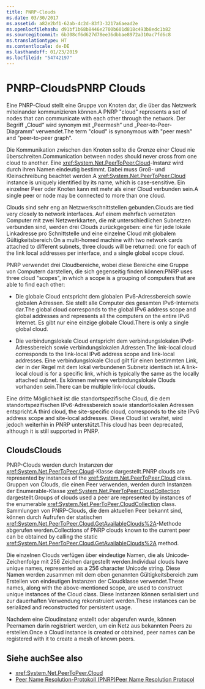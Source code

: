 ```yaml
---
title: PNRP-Clouds
ms.date: 03/30/2017
ms.assetid: a82e2bf1-62ab-4c2d-83f3-3217a6aead2e
ms.openlocfilehash: d91bf1b68b8446e2700b601d818c493b8edc1b82
ms.sourcegitcommit: 6b308cf6d627d78ee36dbbae8972a310ac7fd6c8
ms.translationtype: HT
ms.contentlocale: de-DE
ms.lasthandoff: 01/23/2019
ms.locfileid: "54742197"
---
```

# <a name="pnrp-clouds"></a><span data-ttu-id="6f71b-102">PNRP-Clouds</span><span class="sxs-lookup"><span data-stu-id="6f71b-102">PNRP Clouds</span></span>
<span data-ttu-id="6f71b-103">Eine PNRP-Cloud stellt eine Gruppe von Knoten dar, die über das Netzwerk miteinander kommunizieren können.</span><span class="sxs-lookup"><span data-stu-id="6f71b-103">A PNRP "cloud" represents a set of nodes that can communicate with each other through the network.</span></span> <span data-ttu-id="6f71b-104">Der Begriff „Cloud“ wird synonym mit „Peermesh“ und „Peer-to-Peer-Diagramm“ verwendet.</span><span class="sxs-lookup"><span data-stu-id="6f71b-104">The term "cloud" is synonymous with "peer mesh" and "peer-to-peer graph".</span></span>  
  
 <span data-ttu-id="6f71b-105">Die Kommunikation zwischen den Knoten sollte die Grenze einer Cloud nie überschreiten.</span><span class="sxs-lookup"><span data-stu-id="6f71b-105">Communication between nodes should never cross from one cloud to another.</span></span> <span data-ttu-id="6f71b-106">Eine <xref:System.Net.PeerToPeer.Cloud>-Instanz wird durch ihren Namen eindeutig bestimmt. Dabei muss Groß- und Kleinschreibung beachtet werden.</span><span class="sxs-lookup"><span data-stu-id="6f71b-106">A <xref:System.Net.PeerToPeer.Cloud> instance is uniquely identified by its name, which is case-sensitive.</span></span> <span data-ttu-id="6f71b-107">Ein einzelner Peer oder Knoten kann mit mehr als einer Cloud verbunden sein.</span><span class="sxs-lookup"><span data-stu-id="6f71b-107">A single peer or node may be connected to more than one cloud.</span></span>  
  
 <span data-ttu-id="6f71b-108">Clouds sind sehr eng an Netzwerkschnittstellen gebunden.</span><span class="sxs-lookup"><span data-stu-id="6f71b-108">Clouds are tied very closely to network interfaces.</span></span>  <span data-ttu-id="6f71b-109">Auf einem mehrfach vernetzten Computer mit zwei Netzwerkkarten, die mit unterschiedlichen Subnetzen verbunden sind, werden drei Clouds zurückgegeben: eine für jede lokale Linkadresse pro Schnittstelle und eine einzelne Cloud mit globalem Gültigkeitsbereich.</span><span class="sxs-lookup"><span data-stu-id="6f71b-109">On a multi-homed machine with two network cards attached to different subnets, three clouds will be returned: one for each of the link local addresses per interface, and a single global scope cloud.</span></span>  
  
 <span data-ttu-id="6f71b-110">PNRP verwendet drei Cloudbereiche, wobei diese Bereiche eine Gruppe von Computern darstellen, die sich gegenseitig finden können:</span><span class="sxs-lookup"><span data-stu-id="6f71b-110">PNRP uses three cloud "scopes", in which a scope is a grouping of computers that are able to find each other:</span></span>  
  
-   <span data-ttu-id="6f71b-111">Die globale Cloud entspricht dem globalen IPv6-Adressbereich sowie globalen Adressen. Sie stellt alle Computer des gesamten IPv6-Internets dar.</span><span class="sxs-lookup"><span data-stu-id="6f71b-111">The global cloud corresponds to the global IPv6 address scope and global addresses and represents all the computers on the entire IPv6 Internet.</span></span> <span data-ttu-id="6f71b-112">Es gibt nur eine einzige globale Cloud.</span><span class="sxs-lookup"><span data-stu-id="6f71b-112">There is only a single global cloud.</span></span>  
  
-   <span data-ttu-id="6f71b-113">Die verbindungslokale Cloud entspricht dem verbindungslokalen IPv6-Adressbereich sowie verbindungslokalen Adressen.</span><span class="sxs-lookup"><span data-stu-id="6f71b-113">The link-local cloud corresponds to the link-local IPv6 address scope and link-local addresses.</span></span> <span data-ttu-id="6f71b-114">Eine verbindungslokale Cloud gilt für einen bestimmten Link, der in der Regel mit dem lokal verbundenen Subnetz identisch ist.</span><span class="sxs-lookup"><span data-stu-id="6f71b-114">A link-local cloud is for a specific link, which is typically the same as the locally attached subnet.</span></span> <span data-ttu-id="6f71b-115">Es können mehrere verbindungslokale Clouds vorhanden sein.</span><span class="sxs-lookup"><span data-stu-id="6f71b-115">There can be multiple link-local clouds.</span></span>  
  
 <span data-ttu-id="6f71b-116">Eine dritte Möglichkeit ist die standortspezifische Cloud, die dem standortspezifischen IPv6-Adressbereich sowie standortlokalen Adressen entspricht.</span><span class="sxs-lookup"><span data-stu-id="6f71b-116">A third cloud, the site-specific cloud, corresponds to the site IPv6 address scope and site-local addresses.</span></span> <span data-ttu-id="6f71b-117">Diese Cloud ist veraltet, wird jedoch weiterhin in PNRP unterstützt.</span><span class="sxs-lookup"><span data-stu-id="6f71b-117">This cloud has been deprecated, although it is still supported in PNRP.</span></span>  
  
## <a name="clouds"></a><span data-ttu-id="6f71b-118">Clouds</span><span class="sxs-lookup"><span data-stu-id="6f71b-118">Clouds</span></span>  
 <span data-ttu-id="6f71b-119">PNRP-Clouds werden durch Instanzen der <xref:System.Net.PeerToPeer.Cloud>-Klasse dargestellt.</span><span class="sxs-lookup"><span data-stu-id="6f71b-119">PNRP clouds are represented by instances of the <xref:System.Net.PeerToPeer.Cloud> class.</span></span> <span data-ttu-id="6f71b-120">Gruppen von Clouds, die einen Peer verwenden, werden durch Instanzen der Enumerable-Klasse <xref:System.Net.PeerToPeer.CloudCollection> dargestellt.</span><span class="sxs-lookup"><span data-stu-id="6f71b-120">Groups of clouds used a peer are represented by instances of the enumerable <xref:System.Net.PeerToPeer.CloudCollection> class.</span></span> <span data-ttu-id="6f71b-121">Sammlungen von PNRP-Clouds, die dem aktuellen Peer bekannt sind, können durch Aufrufen der statischen <xref:System.Net.PeerToPeer.Cloud.GetAvailableClouds%2A>-Methode abgerufen werden.</span><span class="sxs-lookup"><span data-stu-id="6f71b-121">Collections of PNRP clouds known to the current peer can be obtained by calling the static <xref:System.Net.PeerToPeer.Cloud.GetAvailableClouds%2A> method.</span></span>  
  
 <span data-ttu-id="6f71b-122">Die einzelnen Clouds verfügen über eindeutige Namen, die als Unicode-Zeichenfolge mit 256 Zeichen dargestellt werden.</span><span class="sxs-lookup"><span data-stu-id="6f71b-122">Individual clouds have unique names, represented as a 256 character Unicode string.</span></span> <span data-ttu-id="6f71b-123">Diese Namen werden zusammen mit dem oben genannten Gültigkeitsbereich zum Erstellen von eindeutigen Instanzen der Cloudklasse verwendet.</span><span class="sxs-lookup"><span data-stu-id="6f71b-123">These names, along with the above-mentioned scope, are used to construct unique instances of the Cloud class.</span></span> <span data-ttu-id="6f71b-124">Diese Instanzen können serialisiert und zur dauerhaften Verwendung rekonstruiert werden.</span><span class="sxs-lookup"><span data-stu-id="6f71b-124">These instances can be serialized and reconstructed for persistent usage.</span></span>  
  
 <span data-ttu-id="6f71b-125">Nachdem eine Cloudinstanz erstellt oder abgerufen wurde, können Peernamen darin registriert werden, um ein Netz aus bekannten Peers zu erstellen.</span><span class="sxs-lookup"><span data-stu-id="6f71b-125">Once a Cloud instance is created or obtained, peer names can be registered with it to create a mesh of known peers.</span></span>  
  
## <a name="see-also"></a><span data-ttu-id="6f71b-126">Siehe auch</span><span class="sxs-lookup"><span data-stu-id="6f71b-126">See also</span></span>
- <xref:System.Net.PeerToPeer.Cloud>
- [<span data-ttu-id="6f71b-127">Peer Name Resolution-Protokoll (PNRP)</span><span class="sxs-lookup"><span data-stu-id="6f71b-127">Peer Name Resolution Protocol</span></span>](../../../docs/framework/network-programming/peer-name-resolution-protocol.md)
